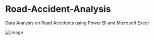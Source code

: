 # Road-Accident-Analysis
 Data Analysis on Road Accidents using Power BI and Microsoft Excel

 ![image](https://github.com/SujataPrabhakar/Road-Accident-Analysis/assets/41829031/d6064a1d-11bb-488b-b94a-64dedae2a19a)
